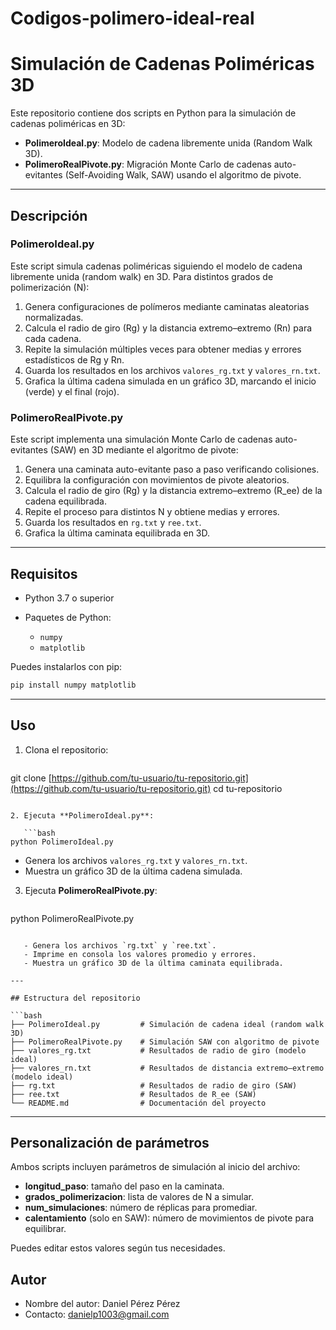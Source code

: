 # Codigos-polimero-ideal-real
# Simulación de Cadenas Poliméricas 3D

Este repositorio contiene dos scripts en Python para la simulación de cadenas poliméricas en 3D:

* **PolimeroIdeal.py**: Modelo de cadena libremente unida (Random Walk 3D).
* **PolimeroRealPivote.py**: Migración Monte Carlo de cadenas auto-evitantes (Self-Avoiding Walk, SAW) usando el algoritmo de pivote.

---

## Descripción

### PolimeroIdeal.py

Este script simula cadenas poliméricas siguiendo el modelo de cadena libremente unida (random walk) en 3D. Para distintos grados de polimerización (N):

1. Genera configuraciones de polímeros mediante caminatas aleatorias normalizadas.
2. Calcula el radio de giro (Rg) y la distancia extremo–extremo (Rn) para cada cadena.
3. Repite la simulación múltiples veces para obtener medias y errores estadísticos de Rg y Rn.
4. Guarda los resultados en los archivos `valores_rg.txt` y `valores_rn.txt`.
5. Grafica la última cadena simulada en un gráfico 3D, marcando el inicio (verde) y el final (rojo).

### PolimeroRealPivote.py

Este script implementa una simulación Monte Carlo de cadenas auto-evitantes (SAW) en 3D mediante el algoritmo de pivote:

1. Genera una caminata auto-evitante paso a paso verificando colisiones.
2. Equilibra la configuración con movimientos de pivote aleatorios.
3. Calcula el radio de giro (Rg) y la distancia extremo–extremo (R\_ee) de la cadena equilibrada.
4. Repite el proceso para distintos N y obtiene medias y errores.
5. Guarda los resultados en `rg.txt` y `ree.txt`.
6. Grafica la última caminata equilibrada en 3D.

---

## Requisitos

* Python 3.7 o superior
* Paquetes de Python:

  * `numpy`
  * `matplotlib`

Puedes instalarlos con pip:

```bash
pip install numpy matplotlib
```

---

## Uso

1. Clona el repositorio:

   ```bash
   ```

git clone [https://github.com/tu-usuario/tu-repositorio.git](https://github.com/tu-usuario/tu-repositorio.git)
cd tu-repositorio

````

2. Ejecuta **PolimeroIdeal.py**:

   ```bash
python PolimeroIdeal.py
````

* Genera los archivos `valores_rg.txt` y `valores_rn.txt`.
* Muestra un gráfico 3D de la última cadena simulada.

3. Ejecuta **PolimeroRealPivote.py**:

   ```bash
   ```

python PolimeroRealPivote.py

````

   - Genera los archivos `rg.txt` y `ree.txt`.
   - Imprime en consola los valores promedio y errores.
   - Muestra un gráfico 3D de la última caminata equilibrada.

---

## Estructura del repositorio

```bash
├── PolimeroIdeal.py         # Simulación de cadena ideal (random walk 3D)
├── PolimeroRealPivote.py    # Simulación SAW con algoritmo de pivote
├── valores_rg.txt           # Resultados de radio de giro (modelo ideal)
├── valores_rn.txt           # Resultados de distancia extremo–extremo (modelo ideal)
├── rg.txt                   # Resultados de radio de giro (SAW)
├── ree.txt                  # Resultados de R_ee (SAW)
└── README.md                # Documentación del proyecto
````

---

## Personalización de parámetros

Ambos scripts incluyen parámetros de simulación al inicio del archivo:

* **longitud\_paso**: tamaño del paso en la caminata.
* **grados\_polimerizacion**: lista de valores de N a simular.
* **num\_simulaciones**: número de réplicas para promediar.
* **calentamiento** (solo en SAW): número de movimientos de pivote para equilibrar.

Puedes editar estos valores según tus necesidades.

## Autor

* Nombre del autor: Daniel Pérez Pérez
* Contacto: danielp1003@gmail.com

